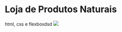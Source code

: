 # Loja de Produtos Naturais

html, css e flexboxdsd
<img src="https://github.com/dieegobs/loja-de-produtos-naturais/blob/main/images/Site.png?raw=true"/>
